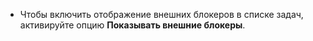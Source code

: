 * Чтобы включить отображение внешних блокеров в списке задач, активируйте опцию **Показывать внешние блокеры**.
